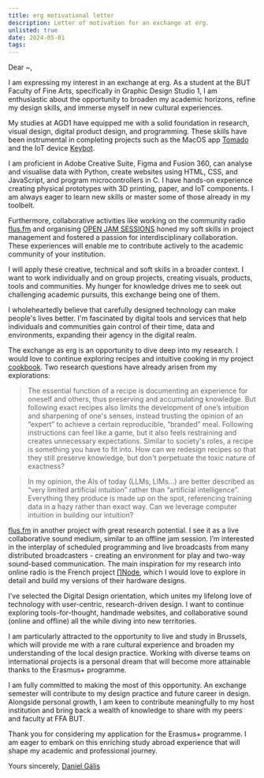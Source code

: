 ```yaml
---
title: erg motivational letter
description: Letter of motivation for an exchange at erg.
unlisted: true
date: 2024-05-01
tags:
---
```


Dear ~,

I am expressing my interest in an exchange at erg. As a student at the BUT Faculty of Fine Arts, specifically in Graphic Design Studio 1, I am enthusiastic about the opportunity to broaden my academic horizons, refine my design skills, and immerse myself in new cultural experiences.

My studies at AGD1 have equipped me with a solid foundation in research, visual design, digital product design, and programming. These skills have been instrumental in completing projects such as the MacOS app [Tomado](/projects/tomado) and the IoT device [Keybot](/projects/keybot).

I am proficient in Adobe Creative Suite, Figma and Fusion 360, can analyse and visualise data with Python, create websites using HTML, CSS, and JavaScript, and program microcontrollers in C. I have hands-on experience creating physical prototypes with 3D printing, paper, and IoT components. I am always eager to learn new skills or master some of those already in my toolbelt.

Furthermore, collaborative activities like working on the community radio [flus.fm](/projects/flus) and organising [OPEN JAM SESSIONS](https://purefucking.fun/pages/ojs.html) honed my soft skills in project management and fostered a passion for interdisciplinary collaboration. These experiences will enable me to contribute actively to the academic community of your institution.

I will apply these creative, technical and soft skills in a broader context. I want to work individually and on group projects, creating visuals, products, tools and communities. My hunger for knowledge drives me to seek out challenging academic pursuits, this exchange being one of them.

I wholeheartedly believe that carefully designed technology can make people's lives better. I'm fascinated by digital tools and services that help individuals and communities gain control of their time, data and environments, expanding their agency in the digital realm.

The exchange as erg is an opportunity to dive deep into my research. I would love to continue exploring recipes and intuitive cooking in my project [cookbook](/projects/cookbook). Two research questions have already arisen from my explorations:

> The essential function of a recipe is documenting an experience for oneself and others, thus preserving and accumulating knowledge. But following exact recipes also limits the development of one’s intuition and sharpening of one's senses, instead trusting the opinion of an “expert” to achieve a certain reproducible, “branded” meal. Following instructions can feel like a game, but it also feels restraining and creates unnecessary expectations. Similar to society's roles, a recipe is something you have to fit into. How can we redesign recipes so that they still preserve knowledge, but don't perpetuate the toxic nature of exactness?

> In my opinion, the AIs of today (LLMs, LIMs…) are better described as “very limited artificial intuition” rather than “artificial intelligence”. Everything they produce is made up on the spot, referencing training data in a hazy rather than exact way. Can we leverage computer intuition in building our intuition?

[flus.fm](/projects/flus) in another project with great research potential. I see it as a live collaborative sound medium, similar to an offline jam session. I’m interested in the interplay of scheduled programming and live broadcasts from many distributed broadcasters - creating an environment for play and two-way sound-based communication. The main inspiration for my research into online radio is the French project [∏Node](https://p-node.org/), which I would love to explore in detail and build my versions of their hardware designs.

I’ve selected the Digital Design orientation, which unites my lifelong love of technology with user-centric, research-driven design. I want to continue exploring tools-for-thought, handmade websites, and collaborative sound (online and offline) all the while diving into new territories.

I am particularly attracted to the opportunity to live and study in Brussels, which will provide me with a rare cultural experience and broaden my understanding of the local design practice. Working with diverse teams on international projects is a personal dream that will become more attainable thanks to the Erasmus+ programme.

I am fully committed to making the most of this opportunity. An exchange semester will contribute to my design practice and future career in design. Alongside personal growth, I am keen to contribute meaningfully to my host institution and bring back a wealth of knowledge to share with my peers and faculty at FFA BUT.

Thank you for considering my application for the Erasmus+ programme. I am eager to embark on this enriching study abroad experience that will shape my academic and professional journey.

Yours sincerely, [Daniel Gális](/)

